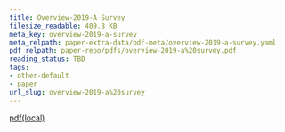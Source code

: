 ```yaml
---
title: Overview-2019-A Survey
filesize_readable: 409.8 KB
meta_key: overview-2019-a-survey
meta_relpath: paper-extra-data/pdf-meta/overview-2019-a-survey.yaml
pdf_relpath: paper-repo/pdfs/overview-2019-a%20survey.pdf
reading_status: TBD
tags:
- other-default
- paper
url_slug: overview-2019-a%20survey
---
```


[pdf(local)](../../paper-repo/pdfs/overview-2019-a%20survey.pdf)
